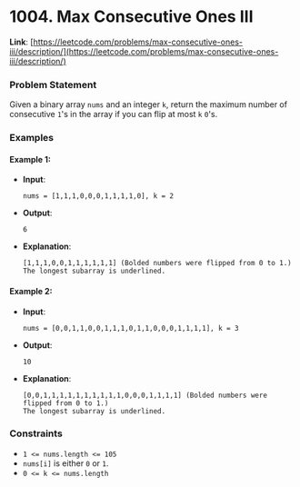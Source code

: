 # 1004. Max Consecutive Ones III

**Link**: [https://leetcode.com/problems/max-consecutive-ones-iii/description/](https://leetcode.com/problems/max-consecutive-ones-iii/description/)

### Problem Statement

Given a binary array `nums` and an integer `k`, return the maximum number of consecutive `1`'s in the array if you can flip at most `k` `0`'s.

### Examples

#### Example 1:
- **Input**: 
    ```
    nums = [1,1,1,0,0,0,1,1,1,1,0], k = 2
    ```
- **Output**: 
    ```
    6
    ```
- **Explanation**: 
    ```
    [1,1,1,0,0,1,1,1,1,1,1] (Bolded numbers were flipped from 0 to 1.)
    The longest subarray is underlined.
    ```

#### Example 2:
- **Input**: 
    ```
    nums = [0,0,1,1,0,0,1,1,1,0,1,1,0,0,0,1,1,1,1], k = 3
    ```
- **Output**: 
    ```
    10
    ```
- **Explanation**: 
    ```
    [0,0,1,1,1,1,1,1,1,1,1,1,0,0,0,1,1,1,1] (Bolded numbers were flipped from 0 to 1.)
    The longest subarray is underlined.
    ```

### Constraints
- `1 <= nums.length <= 105`
- `nums[i]` is either `0` or `1`.
- `0 <= k <= nums.length`
